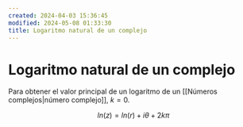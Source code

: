 ```yaml
---
created: 2024-04-03 15:36:45
modified: 2024-05-08 01:33:30
title: Logaritmo natural de un complejo
---
```


# Logaritmo natural de un complejo

Para obtener el valor principal de un logaritmo de un [[Números complejos|número complejo]], $k=0$.

$$
ln(z)=ln(r)+i\theta+2k\pi
$$
